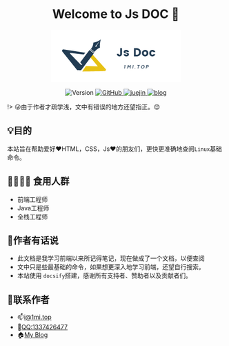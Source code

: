 <h1 align="center">Welcome to Js DOC 👋</h1>
<p align="center">
  <a href="https://js.xingeek.com">
    <img alt="linuxDoc" src="/media/logo.jpg">
  </a>
</p>
<p align="center">
  <img alt="Version" src="https://img.shields.io/badge/version-0.1.0-blue.svg?cacheSeconds=2592000" />
   <a href="https://github.com/Aye-hub/1mi?icon=github&color=4ab8a1">
    <img alt="GitHub" src="https://img.shields.io/badge/github-Aye--Hub-red" target="_blank" />
  </a>
  <a href='https://juejin.im/user/5d424a9a51882530e241ff83' target="_blank" alt='travis ci'>
  <img alt='juejin' src='https://img.shields.io/badge/%E6%8E%98%E9%87%91-%E9%98%BF%E4%B8%9A-blue'>
  </a>
   <a href='https://www.lvzhenye.club' target="_blank" alt='travis ci'>
  <img alt='blog' src='https://img.shields.io/badge/blog-%E9%98%BF%E4%B8%9AHub-yellowgreen'>
  </a>
</p>

!> :stuck_out_tongue_winking_eye:由于作者才疏学浅，文中有错误的地方还望指正。😊

## 💡目的
本站旨在帮助爱好:heart:HTML，CSS，Js:heart:的朋友们，更快更准确地查阅`Linux`基础命令。

## 👨‍👨‍👦‍👦  食用人群
- 前端工程师
- Java工程师
- 全栈工程师

## 🎺作者有话说
- 此文档是我学习前端以来所记得笔记，现在做成了一个文档，以便查阅
- 文中只是些最基础的命令，如果想更深入地学习前端，还望自行搜索。
- 本站使用 `docsify`搭建，感谢所有支持者、赞助者以及贡献者们。

## 🤙联系作者
* 📫[i@1mi.top](mailto:i@1mi.top)
* :iphone:[QQ:1337426477](http://wpa.qq.com/msgrd?v=3&uin=1337426477&site=qq&menu=yes)
* 🏠[My Blog](https://www.lvzhenye.club)